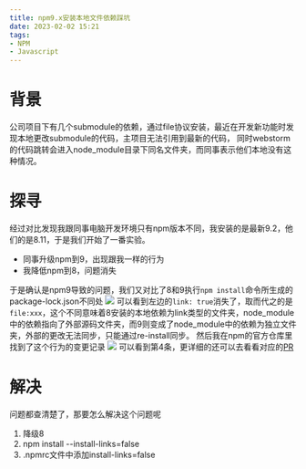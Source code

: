 ```yaml
---
title: npm9.x安装本地文件依赖踩坑
date: 2023-02-02 15:21
tags:
- NPM
- Javascript
---
```


# 背景
公司项目下有几个submodule的依赖，通过file协议安装，最近在开发新功能时发现本地更改submodule的代码，主项目无法引用到最新的代码，
同时webstorm的代码跳转会进入node_module目录下同名文件夹，而同事表示他们本地没有这种情况。
<!--more-->
# 探寻
经过对比发现我跟同事电脑开发环境只有npm版本不同，我安装的是最新9.2，他们的是8.11，于是我们开始了一番实验。
- 同事升级npm到9，出现跟我一样的行为
- 我降低npm到8，问题消失

于是确认是npm9导致的问题，我们又对比了8和9执行`npm install`命令所生成的package-lock.json不同处
![](package-lock-diff.png)
可以看到左边的`link: true`消失了，取而代之的是`file:xxx`，这个不同意味着8安装的本地依赖为link类型的文件夹，node_module
中的依赖指向了外部源码文件夹，而9则变成了node_module中的依赖为独立文件夹，外部的更改无法同步，只能通过re-install同步。
然后我在npm的官方仓库里找到了这个行为的变更记录
![](npm-changelog.jpeg)
可以看到第4条，更详细的还可以去看看对应的[PR](https://github.com/npm/cli/pull/5458)

# 解决
问题都查清楚了，那要怎么解决这个问题呢
1. 降级8
2. npm install --install-links=false
3. .npmrc文件中添加install-links=false
